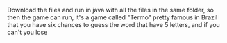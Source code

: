 Download the files and run in java with all the files in the same folder, so then the game can run, it's a game called "Termo" pretty famous in Brazil that you have six chances to guess the word that have 5 letters, and if you can't you lose 
